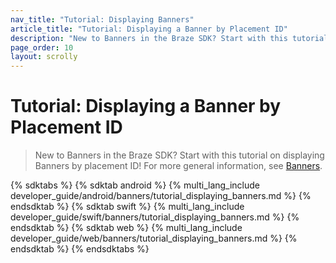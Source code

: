 ```yaml
---
nav_title: "Tutorial: Displaying Banners"
article_title: "Tutorial: Displaying a Banner by Placement ID"
description: "New to Banners in the Braze SDK? Start with this tutorial on displaying Banners by placement ID!"
page_order: 10
layout: scrolly
---
```


# Tutorial: Displaying a Banner by Placement ID

> New to Banners in the Braze SDK? Start with this tutorial on displaying Banners by placement ID! For more general information, see [Banners]({{site.baseurl}}/developer_guide/banners/).

{% sdktabs %}
{% sdktab android %}
{% multi_lang_include developer_guide/android/banners/tutorial_displaying_banners.md %}
{% endsdktab %}
{% sdktab swift %}
{% multi_lang_include developer_guide/swift/banners/tutorial_displaying_banners.md %}
{% endsdktab %}
{% sdktab web %}
{% multi_lang_include developer_guide/web/banners/tutorial_displaying_banners.md %}
{% endsdktab %}
{% endsdktabs %}
